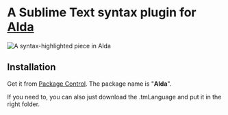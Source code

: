 # A Sublime Text syntax plugin for [Alda](https://github.com/alda-lang/alda)

![A syntax-highlighted piece in Alda](http://i.imgur.com/BJk1Thd.png)

## Installation
Get it from [Package Control](https://packagecontrol.io). The package name is "**Alda**".

If you need to, you can also just download the .tmLanguage and put it in the right folder.
